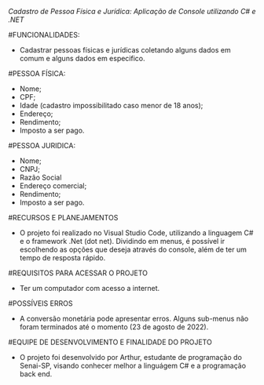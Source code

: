 *Cadastro de Pessoa Física e Jurídica: Aplicação de Console utilizando C# e .NET*

#FUNCIONALIDADES:
- Cadastrar pessoas físicas e jurídicas coletando alguns dados em comum e alguns dados em especifico.

#PESSOA FÍSICA:

- Nome;
- CPF;
- Idade (cadastro impossibilitado caso menor de 18 anos);
- Endereço;
- Rendimento;
- Imposto a ser pago.

#PESSOA JURIDICA:

- Nome;
- CNPJ;
- Razão Social
- Endereço comercial;
- Rendimento;
- Imposto a ser pago.

#RECURSOS E PLANEJAMENTOS

- O projeto foi realizado no Visual Studio Code, utilizando a linguagem C# e o framework .Net (dot net). Dividindo em menus, é possível ir escolhendo as opções que deseja através do console, além de ter um tempo de resposta rápido.

#REQUISITOS PARA ACESSAR O PROJETO

- Ter um computador com acesso a internet.

#POSSÍVEIS ERROS
- A conversão monetária pode apresentar erros. Alguns sub-menus não foram terminados até o momento (23 de agosto de 2022).

#EQUIPE DE DESENVOLVIMENTO E FINALIDADE DO PROJETO
- O projeto foi desenvolvido por Arthur, estudante de programação do Senai-SP, visando conhecer melhor a linguágem C# e a programação back end.
